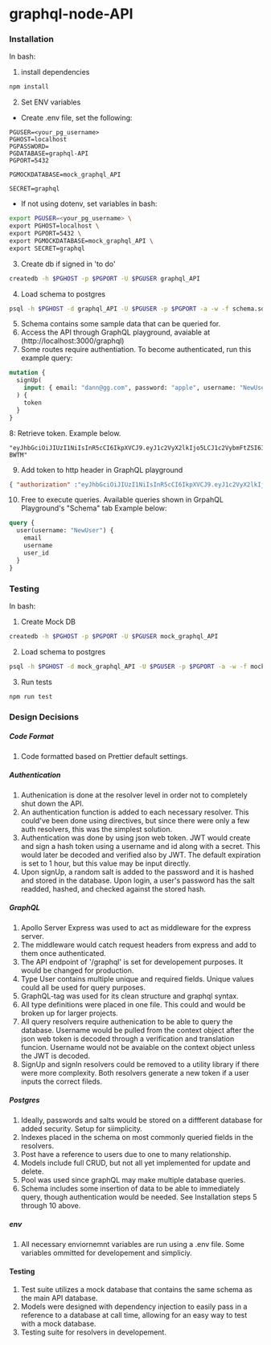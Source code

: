 # graphql-node-API

### Installation

In bash:

1. install dependencies

```bash
npm install
```

2. Set ENV variables

- Create .env file, set the following:

```
PGUSER=<your_pg_username>
PGHOST=localhost
PGPASSWORD=
PGDATABASE=graphql-API
PGPORT=5432

PGMOCKDATABASE=mock_graphql_API

SECRET=graphql
```

- If not using dotenv, set variables in bash:

```bash
export PGUSER=<your_pg_username> \
export PGHOST=localhost \
export PGPORT=5432 \
export PGMOCKDATABASE=mock_graphql_API \
export SECRET=graphql
```

3. Create db if signed in 'to do'

```bash
createdb -h $PGHOST -p $PGPORT -U $PGUSER graphql_API
```

4. Load schema to postgres

```bash
psql -h $PGHOST -d graphql_API -U $PGUSER -p $PGPORT -a -w -f schema.sql
```

5. Schema contains some sample data that can be queried for.
6. Access the API through GraphQL playground, avaiable at (http://localhost:3000/graphql)
7. Some routes require authentiation. To become authenticated, run this example query:

```graphql
mutation {
  signUp(
    input: { email: "dann@gg.com", password: "apple", username: "NewUser" }
  ) {
    token
  }
}
```

8: Retrieve token. Example below.

```
"eyJhbGciOiJIUzI1NiIsInR5cCI6IkpXVCJ9.eyJ1c2VyX2lkIjo5LCJ1c2VybmFtZSI6IlVlciIsImlhdCI6MTYyNjkwMDM3OSwiZXhwIjoxNjI2OTAzOTc5fQ.jin2bk8XaBvRx57VrQlwOCnIhAVnJV0xNizvWS-BWTM"
```

9. Add token to http header in GraphQL playground

```JSON
{ "authorization" :"eyJhbGciOiJIUzI1NiIsInR5cCI6IkpXVCJ9.eyJ1c2VyX2lkIjo5LCJ1c2VybmFtZSI6IlVlciIsImlhdCI6MTYyNjkwMDM3OSwiZXhwIjoxNjI2OTAzOTc5fQ.jin2bk8XaBvRx57VrQlwOCnIhAVnJV0xNizvWS-BWTM" }
```

10. Free to execute queries. Available queries shown in GrpahQL Playground's "Schema" tab Example below:

```graphql
query {
  user(username: "NewUser") {
    email
    username
    user_id
  }
}
```

### Testing

In bash:

1. Create Mock DB

```bash
createdb -h $PGHOST -p $PGPORT -U $PGUSER mock_graphql_API
```

2. Load schema to postgres

```bash
psql -h $PGHOST -d mock_graphql_API -U $PGUSER -p $PGPORT -a -w -f mockSchema.sql
```

3. Run tests

```bash
npm run test
```

### Design Decisions

##### Code Format

1. Code formatted based on Prettier default settings.

##### Authentication

1. Authenication is done at the resolver level in order not to completely shut down the API.
2. An authentication function is added to each necessary resolver. This could've been done using directives, but since there were only a few auth resolvers, this was the simplest solution.
3. Authentication was done by using json web token. JWT would create and sign a hash token using a username and id along with a secret. This would later be decoded and verified also by JWT. The default expiration is set to 1 hour, but this value may be input directly.
4. Upon signUp, a random salt is added to the password and it is hashed and stored in the database. Upon login, a user's password has the salt readded, hashed, and checked against the stored hash.

##### GraphQL

1. Apollo Server Express was used to act as middleware for the express server.
2. The middleware would catch request headers from express and add to them once authenticated.
3. The API endpoint of '/graphql' is set for developement purposes. It would be changed for production.
4. Type User contains multiple unique and required fields. Unique values could all be used for query purposes.
5. GraphQL-tag was used for its clean structure and graphql syntax.
6. All type definitions were placed in one file. This could and would be broken up for larger projects.
7. All query resolvers require authenication to be able to query the database. Username would be pulled from the context object after the json web token is decoded through a verification and translation funcion. Username would not be avaiable on the context object unless the JWT is decoded.
8. SignUp and signIn resolvers could be removed to a utility library if there were more complexity. Both resolvers generate a new token if a user inputs the correct fileds.

##### Postgres

1. Ideally, passwords and salts would be stored on a diffferent database for added security. Setup for siimplicity.
2. Indexes placed in the schema on most commonly queried fields in the resolvers.
3. Post have a reference to users due to one to many relationship.
4. Models include full CRUD, but not all yet implemented for update and delete.
5. Pool was used since graphQL may make multiple database queries.
6. Schema includes some insertion of data to be able to immediately query, though authentication would be needed. See Installation steps 5 through 10 above.

##### env

1. All necessary enviornemnt variables are run using a .env file. Some variables ommitted for developement and simpliciy.

#### Testing

1. Test suite utilizes a mock database that contains the same schema as the main API database.
2. Models were designed with dependency injection to easily pass in a reference to a database at call time, allowing for an easy way to test with a mock database.
3. Testing suite for resolvers in developement.
